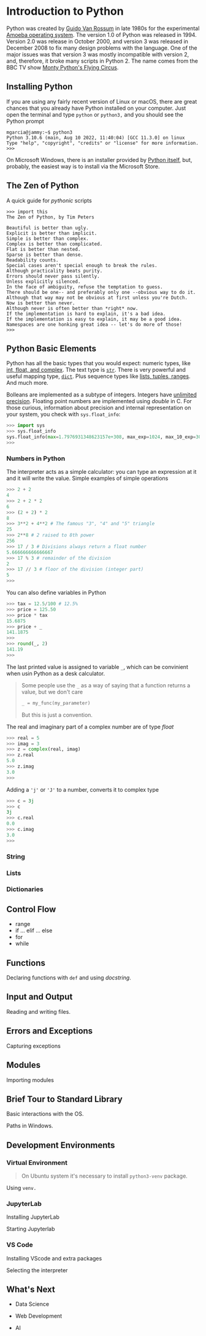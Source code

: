 # Introduction to Python

Python was created by [Guido Van Rossum](https://gvanrossum.github.io/) in late 1980s for the experimental [Amoeba operating system](https://en.wikipedia.org/wiki/Amoeba_(operating_system)). The version 1.0 of Python was released in 1994. Version 2.0 was release in October 2000, and version 3 was released in December 2008 to fix many design problems with the language. One of the major issues was that version 3 was mostly incompatible with version 2, and, therefore, it broke many scripts in Python 2. The name comes from the BBC TV show [Monty Python's Flying Circus](https://en.wikipedia.org/wiki/Monty_Python%27s_Flying_Circus).

## Installing Python

If you are using any fairly recent version of Linux or macOS, there are great chances that you already have Python installed on your computer. Just open the terminal and type `python` or `python3,` and you should see the Python prompt

```
mgarcia@jammy:~$ python3
Python 3.10.6 (main, Aug 10 2022, 11:40:04) [GCC 11.3.0] on linux
Type "help", "copyright", "credits" or "license" for more information.
>>>
```

On Microsoft Windows, there is an installer provided by [Python itself](https://www.python.org/downloads/), but, probably, the easiest way is to install via the Microsoft Store.

## The Zen of Python

A quick guide for _pythonic_ scripts

```
>>> import this
The Zen of Python, by Tim Peters

Beautiful is better than ugly.
Explicit is better than implicit.
Simple is better than complex.
Complex is better than complicated.
Flat is better than nested.
Sparse is better than dense.
Readability counts.
Special cases aren't special enough to break the rules.
Although practicality beats purity.
Errors should never pass silently.
Unless explicitly silenced.
In the face of ambiguity, refuse the temptation to guess.
There should be one-- and preferably only one --obvious way to do it.
Although that way may not be obvious at first unless you're Dutch.
Now is better than never.
Although never is often better than *right* now.
If the implementation is hard to explain, it's a bad idea.
If the implementation is easy to explain, it may be a good idea.
Namespaces are one honking great idea -- let's do more of those!
>>> 
```

## Python Basic Elements

Python has all the basic types that you would expect: numeric types, like [int, float, and complex](https://docs.python.org/3/library/stdtypes.html#numeric-types-int-float-complex). The text type is [`str`](https://docs.python.org/3/library/stdtypes.html#text-sequence-type-str). There is very powerful and useful mapping type, [`dict`](https://docs.python.org/3/library/stdtypes.html#mapping-types-dict). Plus sequence types like [lists, tuples, ranges](https://docs.python.org/3/library/stdtypes.html#sequence-types-list-tuple-range). And much more. 

Bolleans are implemented as a subtype of integers. Integers have [unlimited precision](https://en.wikipedia.org/wiki/Arbitrary-precision_arithmetic). Floating point numbers are implemented using _double_ in C. For those curious, information about precision and internal representation on your system, you check with `sys.float_info`:

```Python
>>> import sys
>>> sys.float_info
sys.float_info(max=1.7976931348623157e+308, max_exp=1024, max_10_exp=308, min=2.2250738585072014e-308, min_exp=-1021, min_10_exp=-307, dig=15, mant_dig=53, epsilon=2.220446049250313e-16, radix=2, rounds=1)
>>>
```
### Numbers in Python

The interpreter acts as a simple calculator: you can type an expression at it and it will write the value. Simple examples of simple operations

```Python
>>> 2 + 2
4
>>> 2 + 2 * 2
6
>>> (2 + 2) * 2
8
>>> 3**2 + 4**2 # The famous "3", "4" and "5" triangle
25
>>> 2**8 # 2 raised to 8th power
256
>>> 17 / 3 # Divisions always return a float number
5.666666666666667
>>> 17 % 3 # remainder of the division
2
>>> 17 // 3 # floor of the division (integer part)
5
>>>
```

You can also define variables in Python

```Python
>>> tax = 12.5/100 # 12.5%
>>> price = 125.50
>>> price * tax
15.6875
>>> price + _
141.1875
>>>
>>> round(_, 2)
141.19
>>>
```
The last printed value is assigned to variable `_`, which can be convinient when usin Python as a desk calculator.

> Some people use the `_` as a way of saying that a function returns a value, but we don't care
> ```Python
> _ = my_func(my_parameter)
> ```
> But this is just a convention.

The real and imaginary part of a complex number are of type _float_

```Python
>>> real = 5
>>> imag = 3
>>> z = complex(real, imag)
>>> z.real
5.0
>>> z.imag
3.0
>>>
```

Adding a `'j'` or `'J'` to a number, converts it to complex type

```Python
>>> c = 3j
>>> c
3j
>>> c.real
0.0
>>> c.imag
3.0
>>>
```
### String

### Lists

### Dictionaries

## Control Flow

* range
* if ... elif ... else
* for
* while

## Functions

Declaring functions with `def` and using _docstring_.

## Input and Output

Reading and writing files.

## Errors and Exceptions

Capturing exceptions

## Modules

Importing modules

## Brief Tour to Standard Library

Basic interactions with the OS.

Paths in Windows.

## Development Environments

### Virtual Environment

> On Ubuntu system it's necessary to install `python3-venv` package.

Using `venv.`

### JupyterLab

Installing JupyterLab

Starting Jupyterlab

### VS Code

Installing VScode and extra packages

Selecting the interpreter

## What's Next

* Data Science

* Web Development

* AI

